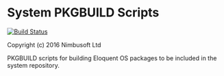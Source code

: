 # System PKGBUILD Scripts

[![Build Status](https://travis-ci.org/eloquentos/packages.svg)](https://travis-ci.org/eloquentos/packages)

Copyright (c) 2016 Nimbusoft Ltd

PKGBUILD scripts for building Eloquent OS packages to be included in the system repository.
